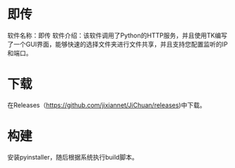 # 即传
软件名称：即传
软件介绍：该软件调用了Python的HTTP服务，并且使用TK编写了一个GUI界面，能够快速的选择文件夹进行文件共享，并且支持您配置监听的IP和端口。

# 下载
在Releases（https://github.com/jixiannet/JiChuan/releases)中下载。

# 构建
安装pyinstaller，随后根据系统执行build脚本。